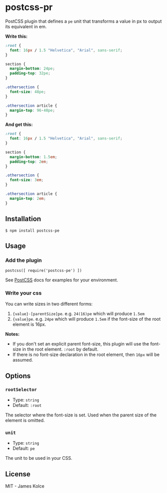 # postcss-pr

PostCSS plugin that defines a `pe` unit that transforms a value in px to output its equivalent in em.

**Write this:**

```css
:root {
  font: 16px / 1.5 "Helvetica", "Arial", sans-serif;
}

section {
  margin-bottom: 24pe;
  padding-top: 32pe;
}

.othersection {
  font-size: 48pe;
}

.othersection article {
  margin-top: 96·48pe;
}
```

**And get this:**

```css
:root {
  font: 16px / 1.5 "Helvetica", "Arial", sans-serif;
}

section {
  margin-bottom: 1.5em;
  padding-top: 2em;
}

.othersection {
  font-size: 3em;
}

.othersection article {
  margin-top: 2em;
}
```

## Installation

`$ npm install postcss-pe`

## Usage

### Add the plugin

```JS
postcss([ require('postcss-pe') ])
```

See [PostCSS](https://github.com/postcss/postcss) docs for examples for your environment.

### Write your css

You can write sizes in two different forms:

1. `{value}·[parentSize]pe`. e.g. `24(16)pe` which will produce `1.5em` 
2. `{value}pe`. e.g. `24pe` which will produce `1.5em` if the font-size of the root element is 16px.

**Notes:** 
- If you don't set an explicit parent font-size, this plugin will use the font-size in the root element. `:root` by default.
- If there is no font-size declaration in the root element, then `16px` will be assumed.

## Options

### `rootSelector`

- Type: `string`
- Default: `:root`

The selector where the font-size is set. Used when the parent size of the element is omitted.

### `unit`

- Type: `string`
- Default: `pe`

The unit to be used in your CSS.

## License

MIT - James Kolce
